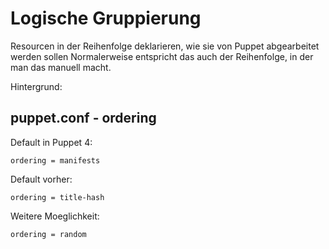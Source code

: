 # Logische Gruppierung

Resourcen in der Reihenfolge deklarieren, wie sie von Puppet abgearbeitet werden sollen
Normalerweise entspricht das auch der Reihenfolge, in der man das manuell macht.

Hintergrund:

## puppet.conf - ordering

Default in Puppet 4:

    ordering = manifests

Default vorher:

    ordering = title-hash

Weitere Moeglichkeit:

    ordering = random
